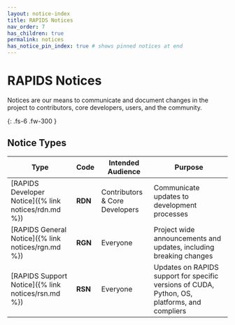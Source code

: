 ```yaml
---
layout: notice-index
title: RAPIDS Notices
nav_order: 7
has_children: true
permalink: notices
has_notice_pin_index: true # shows pinned notices at end
---
```


# RAPIDS Notices <a href="{% link notices/feed.xml %}"><i class="fas fa-rss" style="font-size: 1rem"></i></a>

Notices are our means to communicate and document changes in the project to contributors, core developers, users, and the community.

{: .fs-6 .fw-300 }

## Notice Types

Type | Code | Intended Audience | Purpose
--- | --- | --- | ---
[RAPIDS Developer Notice]({% link notices/rdn.md %}) | **RDN** | Contributors & Core Developers | Communicate updates to development processes
[RAPIDS General Notice]({% link notices/rgn.md %}) | **RGN** | Everyone | Project wide announcements and updates, including breaking changes
[RAPIDS Support Notice]({% link notices/rsn.md %}) | **RSN** | Everyone | Updates on RAPIDS support for specific versions of CUDA, Python, OS, platforms, and compliers
